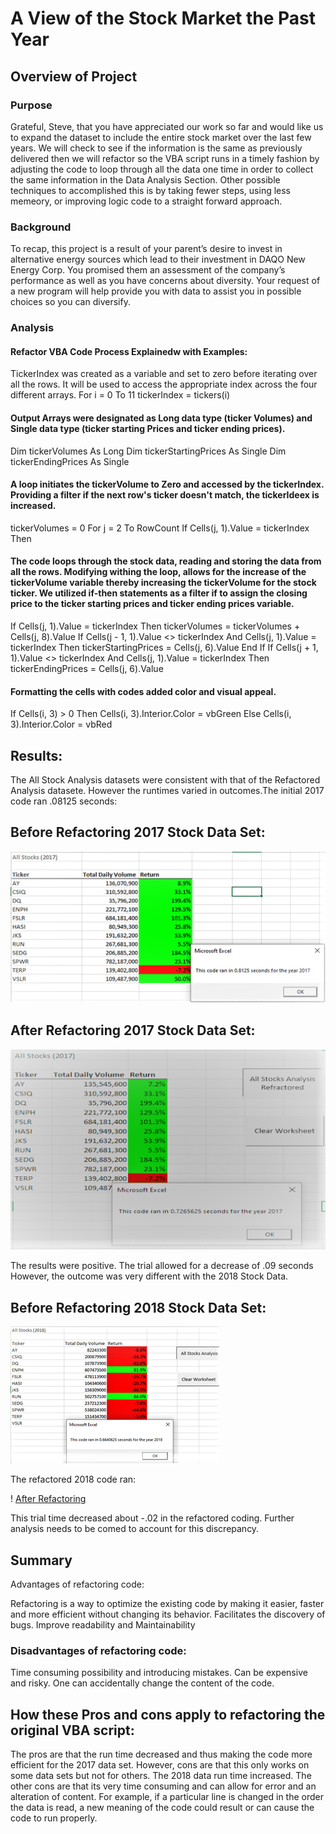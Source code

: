 # A View of the Stock Market the Past Year
## Overview of Project
### Purpose

Grateful, Steve, that you have appreciated our work so far and would like us to expand the dataset to include the entire stock market over the last few years. We will check to see if the information is the same as previously delivered then we will refactor so the VBA script runs in a timely fashion by adjusting the code to loop through all the data one time in order to collect the same information in the Data Analysis Section. Other possible techniques to accomplished this is by taking fewer steps, using less memeory, or improving logic code to a straight forward approach.

### Background

To recap, this project is a result of your parent’s desire to invest in alternative energy sources which lead to their investment in DAQO New Energy Corp. You promised them an assessment of the company’s performance as well as you have concerns about diversity. Your request of a new program will help provide you with data to assist you in possible choices so you can diversify.

### Analysis

#### Refactor VBA Code Process Explainedw with Examples:

TickerIndex was created as a variable and set to zero before iterating over all the rows. It will be used to access the appropriate index across the four different arrays.
For i = 0 To 11 tickerIndex = tickers(i)

#### Output Arrays were designated as Long data type (ticker Volumes) and Single data type (ticker starting Prices and ticker ending prices).

Dim tickerVolumes As Long Dim tickerStartingPrices As Single Dim tickerEndingPrices As Single

#### A loop initiates the tickerVolume to Zero and accessed by the tickerIndex. Providing a filter if the next row's ticker doesn't match, the tickerIdeex is increased.

tickerVolumes = 0 For j = 2 To RowCount If Cells(j, 1).Value = tickerIndex Then

#### The code loops through the stock data, reading and storing the data from all the rows. Modifying withing the loop, allows for the increase of the tickerVolume variable thereby increasing the tickerVolume for the stock ticker. We utilized if-then statements as a filter if to assign the closing price to the ticker starting prices and ticker ending prices variable.

If Cells(j, 1).Value = tickerIndex Then tickerVolumes = tickerVolumes + Cells(j, 8).Value If Cells(j - 1, 1).Value <> tickerIndex And Cells(j, 1).Value = tickerIndex Then tickerStartingPrices = Cells(j, 6).Value End If If Cells(j + 1, 1).Value <> tickerIndex And Cells(j, 1).Value = tickerIndex Then tickerEndingPrices = Cells(j, 6).Value

#### Formatting the cells with codes added color and visual appeal.

If Cells(i, 3) > 0 Then Cells(i, 3).Interior.Color = vbGreen Else Cells(i, 3).Interior.Color = vbRed

## Results:

The All Stock Analysis datasets were consistent with that of the Refactored Analysis datasete. However the runtimes varied in outcomes.The initial 2017 code ran .08125 seconds:

## Before Refactoring 2017 Stock Data Set:

![Before Refactoring](https://github.com/hansonj34/stocks-analysis/blob/main/Resources/Before%20refactoring%202017.png?raw=true)

## After Refactoring 2017 Stock Data Set:

![After Refactoring](https://github.com/hansonj34/stocks-analysis/blob/main/Resources/After%20refactoring%202017.png?raw=true)


The results were positive. The trial allowed for a decrease of .09 seconds However, the outcome was very different with the 2018 Stock Data.

## Before Refactoring 2018 Stock Data Set:

![Before Refactoring](https://github.com/hansonj34/stocks-analysis/blob/main/Resources/Before%20Refactoring%202018.png?raw=true)

The refactored 2018 code ran:

! [After Refactoring](https://github.com/hansonj34/stocks-analysis/blob/main/Resources/After%20refactoring%202018.png?raw=true)

This trial time decreased about -.02 in the refactored coding. Further analysis needs to be comed to account for this discrepancy.

## Summary
Advantages of refactoring code:

Refactoring is a way to optimize the existing code by making it easier, faster and more efficient without changing its behavior. Facilitates the discovery of bugs. Improve readability and Maintainability

### Disadvantages of refactoring code:

Time consuming possibility and introducing mistakes. Can be expensive and risky.  One can accidentally change the content of the code.

## How these Pros and cons apply to refactoring the original VBA script:
The pros are that the run time decreased and thus making the code more efficient for the 2017 data set. However, cons are that this only works on some data sets but not for others. The 2018 data run time increased. The other cons are that its very time consuming and can allow for error and an alteration of content. For example, if a particular line is changed in the order the data is read, a new meaning of the code could result or can cause the code to run properly.
